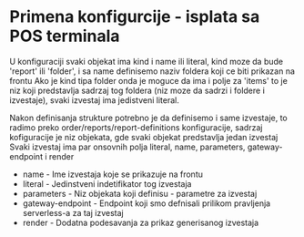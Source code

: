 # Primena konfigurcije - isplata sa POS terminala

U konfiguraciji svaki objekat ima kind i name ili literal, kind moze da bude 'report' ili 'folder',
i sa name definisemo naziv foldera koji ce biti prikazan na frontu
Ako je kind tipa folder onda je moguce da ima i polje za 'items' to je niz koji predstavlja sadrzaj tog foldera (niz moze da sadrzi i foldere i izvestaje), svaki izvestaj ima jedistveni literal.

Nakon definisanja strukture potrebno je da definisemo i same izvestaje, to radimo preko order/reports/report-definitions konfiguracije, sadrzaj kofiguracije je niz objekata, gde svaki objekat predstavlja jedan izvestaj
Svaki izvestaj ima par onsovnih polja literal, name, parameters, gateway-endpoint i render

- name - Ime izvestaja koje se prikazuje na frontu
- literal - Jedinstveni indetifikator tog izvestaja
- parameters - Niz objekata koji definisu - parametre za izvestaj
- gateway-endpoint - Endpoint koji smo defnisali prilikom pravljenja serverless-a za taj izvestaj
- render - Dodatna podesavanja za prikaz generisanog izvestaja
